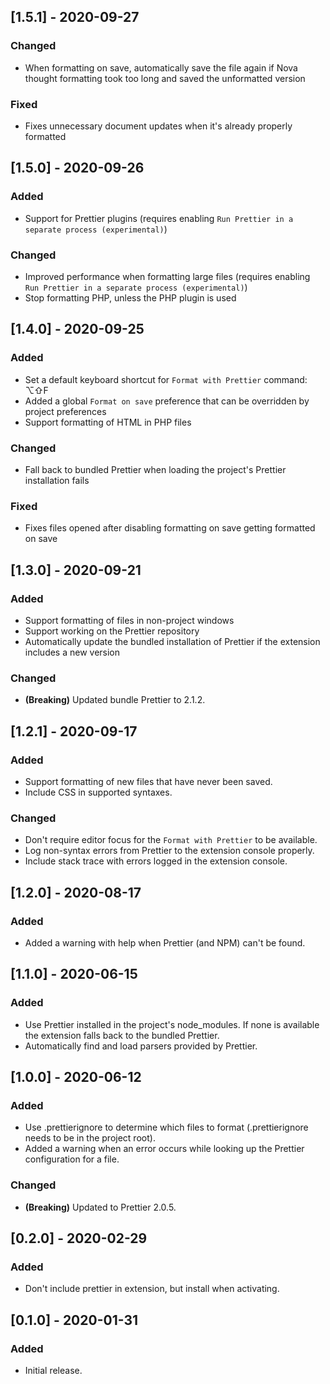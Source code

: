 ## [1.5.1] - 2020-09-27

### Changed

- When formatting on save, automatically save the file again if Nova thought formatting took too long and saved the unformatted version

### Fixed

- Fixes unnecessary document updates when it's already properly formatted

## [1.5.0] - 2020-09-26

### Added

- Support for Prettier plugins (requires enabling `Run Prettier in a separate process (experimental)`)

### Changed

- Improved performance when formatting large files (requires enabling `Run Prettier in a separate process (experimental)`)
- Stop formatting PHP, unless the PHP plugin is used

## [1.4.0] - 2020-09-25

### Added

- Set a default keyboard shortcut for `Format with Prettier` command: ⌥⇧F
- Added a global `Format on save` preference that can be overridden by project preferences
- Support formatting of HTML in PHP files

### Changed

- Fall back to bundled Prettier when loading the project's Prettier installation fails

### Fixed

- Fixes files opened after disabling formatting on save getting formatted on save

## [1.3.0] - 2020-09-21

### Added

- Support formatting of files in non-project windows
- Support working on the Prettier repository
- Automatically update the bundled installation of Prettier if the extension includes a new version

### Changed

- **(Breaking)** Updated bundle Prettier to 2.1.2.

## [1.2.1] - 2020-09-17

### Added

- Support formatting of new files that have never been saved.
- Include CSS in supported syntaxes.

### Changed

- Don't require editor focus for the `Format with Prettier` to be available.
- Log non-syntax errors from Prettier to the extension console properly.
- Include stack trace with errors logged in the extension console.

## [1.2.0] - 2020-08-17

### Added

- Added a warning with help when Prettier (and NPM) can't be found.

## [1.1.0] - 2020-06-15

### Added

- Use Prettier installed in the project's node_modules. If none is available the extension falls back to the bundled Prettier.
- Automatically find and load parsers provided by Prettier.

## [1.0.0] - 2020-06-12

### Added

- Use .prettierignore to determine which files to format (.prettierignore needs to be in the project root).
- Added a warning when an error occurs while looking up the Prettier configuration for a file.

### Changed

- **(Breaking)** Updated to Prettier 2.0.5.

## [0.2.0] - 2020-02-29

### Added

- Don't include prettier in extension, but install when activating.

## [0.1.0] - 2020-01-31

### Added

- Initial release.
